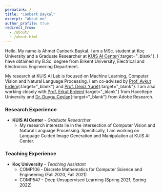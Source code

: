 ```yaml
---
permalink: /
title: "Canberk Baykal"
excerpt: "About me"
author_profile: true
redirect_from: 
  - /about/
  - /about.html
---
```


Hello. My name is Ahmet Canberk Baykal. I am a MSc. student at Koç University and a Graduate Researcher at [KUIS AI Center](https://ai.ku.edu.tr/){:target="_blank"}. I have obtained my B.Sc. degree from Bilkent University, Electrical and Electronics Engineering Department.

My research at KUIS AI Lab is focused on Machine Learning, Computer Vision and Natural Language Processing. I am co-advised by [Prof. Aykut Erdem](https://aykuterdem.github.io/){:target="_blank"} and [Prof. Deniz Yuret](http://www.denizyuret.com/){:target="_blank"}. I am also working closely with [Prof. Erkut Erdem](https://web.cs.hacettepe.edu.tr/~erkut/){:target="_blank"} from Hacettepe University and [Dr. Duygu Ceylan](https://www.duygu-ceylan.com/){:target="_blank"} from Adobe Research.


### Research Experience
- **KUIS AI Center** - *Graduate Researcher*
    - My research interests lie in the intersection of Computer Vision and Natural Language Processing. Specifically, I am working on Language Guided Image Generation and Manipulation at KUIS AI Center.

### Teaching Experience
- **Koç University** - *Teaching Assistant* 
    - COMP106 - Discrete Mathematics for Computer Science and Engineering (Fall 2020, Fall 2021)
    - COMP547 - Deep Unsupervised Learning (Spring 2021, Spring 2022)